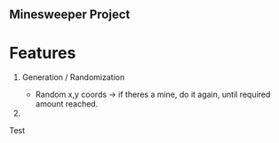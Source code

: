 ## Minesweeper Project

# Features


1) Generation / Randomization
    - Random x,y coords -> if theres a mine, do it again, until required amount reached.

2) 

Test

